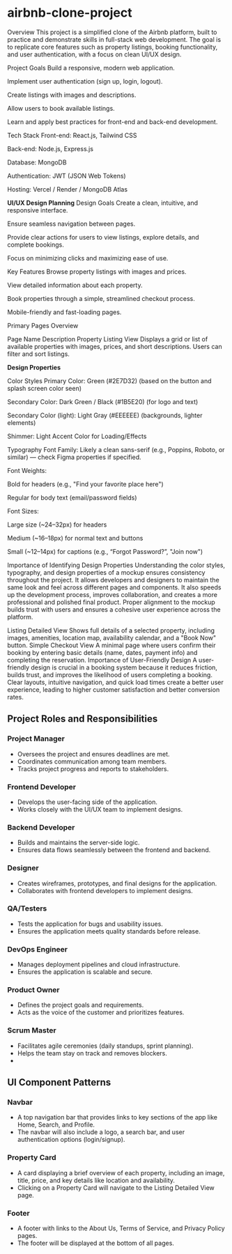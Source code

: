 # airbnb-clone-project
Overview
This project is a simplified clone of the Airbnb platform, built to practice and demonstrate skills in full-stack web development. The goal is to replicate core features such as property listings, booking functionality, and user authentication, with a focus on clean UI/UX design.

Project Goals
Build a responsive, modern web application.

Implement user authentication (sign up, login, logout).

Create listings with images and descriptions.

Allow users to book available listings.

Learn and apply best practices for front-end and back-end development.

Tech Stack
Front-end: React.js, Tailwind CSS

Back-end: Node.js, Express.js

Database: MongoDB

Authentication: JWT (JSON Web Tokens)

Hosting: Vercel / Render / MongoDB Atlas

**UI/UX Design Planning**
Design Goals
Create a clean, intuitive, and responsive interface.

Ensure seamless navigation between pages.

Provide clear actions for users to view listings, explore details, and complete bookings.

Focus on minimizing clicks and maximizing ease of use.

Key Features
Browse property listings with images and prices.

View detailed information about each property.

Book properties through a simple, streamlined checkout process.

Mobile-friendly and fast-loading pages.

Primary Pages Overview

Page Name	Description
Property Listing View	Displays a grid or list of available properties with images, prices, and short descriptions. Users can filter and sort listings.


**Design Properties**

Color Styles
Primary Color: Green (#2E7D32) (based on the button and splash screen color seen)

Secondary Color: Dark Green / Black (#1B5E20) (for logo and text)

Secondary Color (light): Light Gray (#EEEEEE) (backgrounds, lighter elements)

Shimmer: Light Accent Color for Loading/Effects

Typography
Font Family: Likely a clean sans-serif (e.g., Poppins, Roboto, or similar) — check Figma properties if specified.

Font Weights:

Bold for headers (e.g., "Find your favorite place here")

Regular for body text (email/password fields)

Font Sizes:

Large size (~24–32px) for headers

Medium (~16–18px) for normal text and buttons

Small (~12–14px) for captions (e.g., “Forgot Password?”, "Join now")

Importance of Identifying Design Properties
Understanding the color styles, typography, and design properties of a mockup ensures consistency throughout the project. It allows developers and designers to maintain the same look and feel across different pages and components. It also speeds up the development process, improves collaboration, and creates a more professional and polished final product. Proper alignment to the mockup builds trust with users and ensures a cohesive user experience across the platform.


Listing Detailed View	Shows full details of a selected property, including images, amenities, location map, availability calendar, and a "Book Now" button.
Simple Checkout View	A minimal page where users confirm their booking by entering basic details (name, dates, payment info) and completing the reservation.
Importance of User-Friendly Design
A user-friendly design is crucial in a booking system because it reduces friction, builds trust, and improves the likelihood of users completing a booking. Clear layouts, intuitive navigation, and quick load times create a better user experience, leading to higher customer satisfaction and better conversion rates.


## Project Roles and Responsibilities

### Project Manager
- Oversees the project and ensures deadlines are met.
- Coordinates communication among team members.
- Tracks project progress and reports to stakeholders.

### Frontend Developer
- Develops the user-facing side of the application.
- Works closely with the UI/UX team to implement designs.

### Backend Developer
- Builds and maintains the server-side logic.
- Ensures data flows seamlessly between the frontend and backend.

### Designer
- Creates wireframes, prototypes, and final designs for the application.
- Collaborates with frontend developers to implement designs.

### QA/Testers
- Tests the application for bugs and usability issues.
- Ensures the application meets quality standards before release.

### DevOps Engineer
- Manages deployment pipelines and cloud infrastructure.
- Ensures the application is scalable and secure.

### Product Owner
- Defines the project goals and requirements.
- Acts as the voice of the customer and prioritizes features.

### Scrum Master
- Facilitates agile ceremonies (daily standups, sprint planning).
- Helps the team stay on track and removes blockers.
- 
## UI Component Patterns

### Navbar
- A top navigation bar that provides links to key sections of the app like Home, Search, and Profile.
- The navbar will also include a logo, a search bar, and user authentication options (login/signup).

### Property Card
- A card displaying a brief overview of each property, including an image, title, price, and key details like location and availability.
- Clicking on a Property Card will navigate to the Listing Detailed View page.

### Footer
- A footer with links to the About Us, Terms of Service, and Privacy Policy pages.
- The footer will be displayed at the bottom of all pages.



